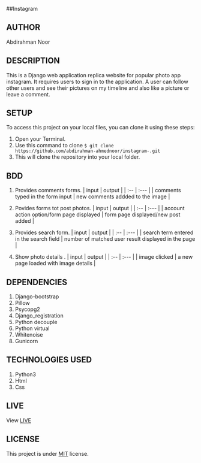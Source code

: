 ##Instagram

## AUTHOR
Abdirahman Noor

## DESCRIPTION
This is a Django web application replica website for popular photo app instagram. It requires users to sign in to the application. A user can follow other users and see their pictures on my timeline and also like a picture or leave a comment. 

## SETUP 
To access this project on your local files, you can clone it using these steps:
1. Open your Terminal.
2. Use this command to clone `$ git clone https://github.com/abdirahman-ahmednoor/instagram-.git`
3. This will clone the repository into your local folder.

## BDD 
1. Provides comments forms.
    | input    |     output  | 
      | :--        | :---        |
    | comments typed in the form input   | new comments addded to the image |

2. Povides forms tot post photos.
    | input    |     output  | 
      | :--        | :---        |
    | account action option/form page displayed   | form page displayed/new post added | 

3. Provides search form.
    | input    |     output  | 
      | :--        | :---        |
    | search term entered in the search field  | number of matched user result displayed in the page | 

4. Show photo details .
    | input    |     output  | 
      | :--        | :---        |
    | image clicked | a new page loaded with image details | 

## DEPENDENCIES
1. Django-bootstrap
2. Pillow
3. Psycopg2
4. Django_registration
5. Python decouple
6. Python virtual
7. Whitenoise
8. Gunicorn

## TECHNOLOGIES USED
1. Python3 
2. Html
3. Css

## LIVE
View [LIVE](https://instagram-clone12.herokuapp.com/accounts/login/?next=/)

## LICENSE
This project is under [MIT](License) license.